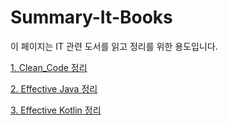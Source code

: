 # Summary-It-Books

이 페이지는 IT 관련 도서를 읽고 정리를 위한 용도입니다.


[1. Clean_Code 정리](https://github.com/cheonjoosung/Summary-IT-Books/tree/master/Clean_Code)

[2. Effective Java 정리](https://github.com/cheonjoosung/Summary-IT-Books/tree/master/Effective_Java)

[3. Effective Kotlin 정리](https://github.com/cheonjoosung/Summary-IT-Books/tree/master/Effective_Kotlin)

